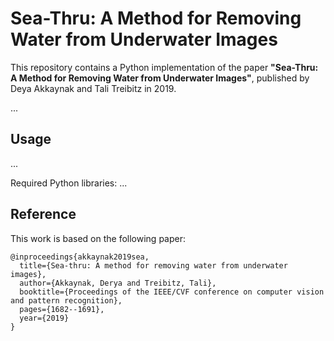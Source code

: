 # Sea-Thru: A Method for Removing Water from Underwater Images

This repository contains a Python implementation of the paper **"Sea-Thru: A Method for Removing Water from Underwater Images"**, published by Deya Akkaynak and Tali Treibitz in 2019.

...

## Usage

...

Required Python libraries:
...

## Reference

This work is based on the following paper:

```
@inproceedings{akkaynak2019sea,
  title={Sea-thru: A method for removing water from underwater images},
  author={Akkaynak, Derya and Treibitz, Tali},
  booktitle={Proceedings of the IEEE/CVF conference on computer vision and pattern recognition},
  pages={1682--1691},
  year={2019}
}
```
